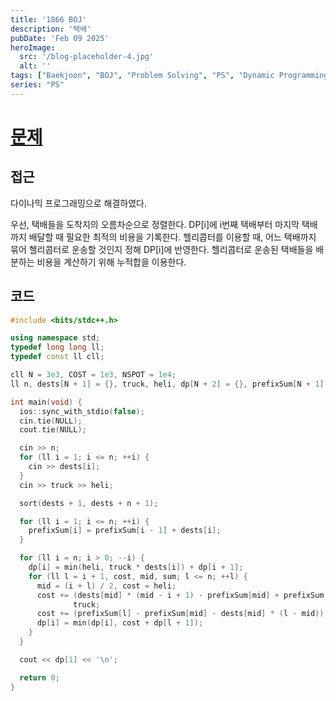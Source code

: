 ```yaml
---
title: '1866 BOJ'
description: '택배'
pubDate: 'Feb 09 2025'
heroImage:
  src: '/blog-placeholder-4.jpg'
  alt: ''
tags: ["Baekjoon", "BOJ", "Problem Solving", "PS", "Dynamic Programming", "DP", "Prefix Sum"]
series: "PS"
---
```


# [문제](https://www.acmicpc.net/problem/1866)

## 접근

다이나믹 프로그래밍으로 해결하였다.

우선, 택배들을 도착지의 오름차순으로 정렬한다.
DP[i]에 i번째 택배부터 마지막 택배까지 배달할 때 필요한 최적의 비용을 기록한다.
헬리콥터를 이용할 때, 어느 택배까지 묶어 헬리콥터로 운송할 것인지 정해 DP[i]에 반영한다.
헬리콥터로 운송된 택배들을 배분하는 비용을 계산하기 위해 누적합을 이용한다.

## 코드

```c++
#include <bits/stdc++.h>

using namespace std;
typedef long long ll;
typedef const ll cll;

cll N = 3e3, COST = 1e3, NSPOT = 1e4;
ll n, dests[N + 1] = {}, truck, heli, dp[N + 2] = {}, prefixSum[N + 1] = {};

int main(void) {
  ios::sync_with_stdio(false);
  cin.tie(NULL);
  cout.tie(NULL);

  cin >> n;
  for (ll i = 1; i <= n; ++i) {
    cin >> dests[i];
  }
  cin >> truck >> heli;

  sort(dests + 1, dests + n + 1);

  for (ll i = 1; i <= n; ++i) {
    prefixSum[i] = prefixSum[i - 1] + dests[i];
  }

  for (ll i = n; i > 0; --i) {
    dp[i] = min(heli, truck * dests[i]) + dp[i + 1];
    for (ll l = i + 1, cost, mid, sum; l <= n; ++l) {
      mid = (i + l) / 2, cost = heli;
      cost += (dests[mid] * (mid - i + 1) - prefixSum[mid] + prefixSum[i - 1]) *
              truck;
      cost += (prefixSum[l] - prefixSum[mid] - dests[mid] * (l - mid)) * truck;
      dp[i] = min(dp[i], cost + dp[l + 1]);
    }
  }

  cout << dp[1] << '\n';

  return 0;
}
```